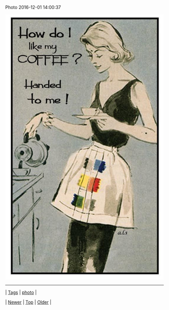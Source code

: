 <!--
title: Photo 2016-12-01 14
date: 2020-06-28T15:27:00.139Z
tags: photo
-->


Photo 2016-12-01 14:00:37

![](153904763540-0.jpg)

<!--BOTTOM-POST-NAVIGATION-->
---

| [Tags](tags.md) | [photo](tag-photo.md) |

| [Newer](153899391959.md) | [Top](index.md) | [Older](153912621119.md) |
